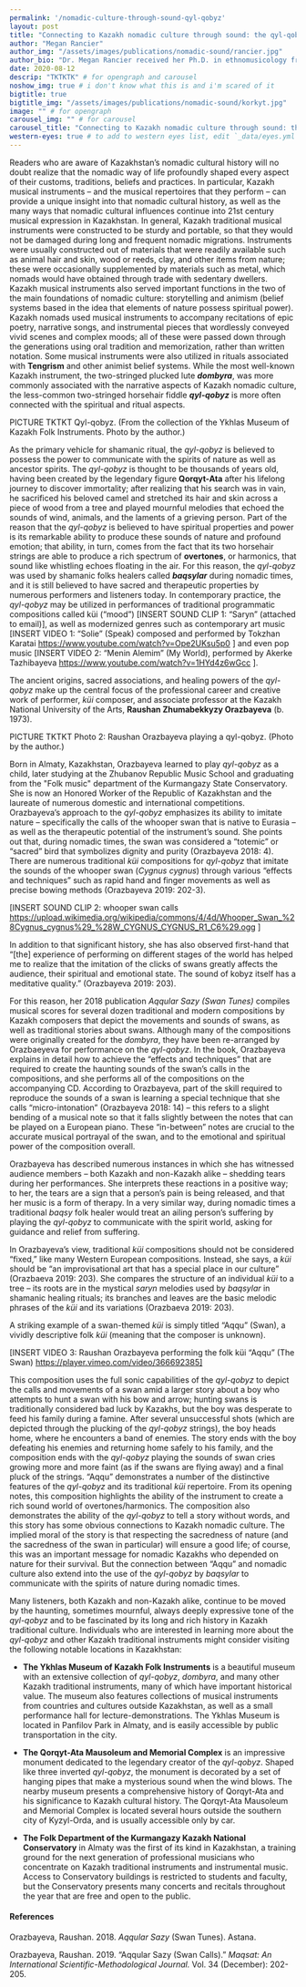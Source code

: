 ```yaml
---
permalink: '/nomadic-culture-through-sound-qyl-qobyz'
layout: post
title: "Connecting to Kazakh nomadic culture through sound: the qyl-qobyz"
author: "Megan Rancier"
author_img: "/assets/images/publications/nomadic-sound/rancier.jpg"
author_bio: "Dr. Megan Rancier received her Ph.D. in ethnomusicology from the University of California, Los Angeles in 2009. Her research focuses on Central Asia (specifically Kazakhstan) and the intersections between musical instruments, traditional and popular music, and national identity narratives. She has done fieldwork projects in Almaty and Nur-Sultan, Kazakhstan supported by the Title VIII Research Scholar Program, a Fulbright IIE fellowship, and a short-term travel grant from the National Council for Eurasian and East European Research (NCEEER). Her work has been published in the journals <i>Review of Middle East Studies</i>, <i>Popular Music and Society</i>, <i>The Yearbook for Traditional Music</i>, and <i>Ethnomusicology</i>. In 2018, her co-edited volume <i>Turkic Soundscapes: From Shamanic Sounds to Hip-Hop</i> was published by Routledge. Since joining the BGSU College of Musical Arts in 2011, Dr. Rancier has taught undergraduate courses on music cultures of the world and a graduate course on the history and literature of ethnomusicology, in addition to directing the Music of the Balkans ensemble."
date: 2020-08-12
descrip: "TKTKTK" # for opengraph and carousel
noshow_img: true # i don't know what this is and i'm scared of it
bigtitle: true
bigtitle_img: "/assets/images/publications/nomadic-sound/korkyt.jpg"
image: "" # for opengraph
carousel_img: "" # for carousel
carousel_title: "Connecting to Kazakh nomadic culture through sound: the <i>qyl-qobyz</i>"
western-eyes: true # to add to western eyes list, edit `_data/eyes.yml`
---
```


<style>

</style>

Readers who are aware of Kazakhstan’s nomadic cultural history will no doubt realize that the nomadic way of life profoundly shaped every aspect of their customs, traditions, beliefs and practices. In particular, Kazakh musical instruments – and the musical repertoires that they perform – can provide a unique insight into that nomadic cultural history, as well as the many ways that nomadic cultural influences continue into 21st century musical expression in Kazakhstan. In general, Kazakh traditional musical instruments were constructed to be sturdy and portable, so that they would not be damaged during long and frequent nomadic migrations. Instruments were usually constructed out of materials that were readily available such as animal hair and skin, wood or reeds, clay, and other items from nature; these were occasionally supplemented by materials such as metal, which nomads would have obtained through trade with sedentary dwellers. Kazakh musical instruments also served important functions in the two of the main foundations of nomadic culture: storytelling and animism (belief systems based in the idea that elements of nature possess spiritual power). Kazakh nomads used musical instruments to accompany recitations of epic poetry, narrative songs, and instrumental pieces that wordlessly conveyed vivid scenes and complex moods; all of these were passed down through the generations using oral tradition and memorization, rather than written notation. Some musical instruments were also utilized in rituals associated with **Tengrism** and other animist belief systems. While the most well-known Kazakh instrument, the two-stringed plucked lute ***dombyra***, was more commonly associated with the narrative aspects of Kazakh nomadic culture, the less-common two-stringed horsehair fiddle ***qyl-qobyz*** is more often connected with the spiritual and ritual aspects.

PICTURE TKTKT Qyl-qobyz. (From the collection of the Ykhlas Museum of Kazakh Folk Instruments. Photo by the author.)

As the primary vehicle for shamanic ritual, the *qyl-qobyz* is believed to possess the power to communicate with the spirits of nature as well as ancestor spirits. The *qyl-qobyz* is thought to be thousands of years old, having been created by the legendary figure **Qorqyt-Ata** after his lifelong journey to discover immortality; after realizing that his search was in vain, he sacrificed his beloved camel and stretched its hair and skin across a piece of wood from a tree and played mournful melodies that echoed the sounds of wind, animals, and the laments of a grieving person. Part of the reason that the *qyl-qobyz* is believed to have spiritual properties and power is its remarkable ability to produce these sounds of nature and profound emotion; that ability, in turn, comes from the fact that its two horsehair strings are able to produce a rich spectrum of **overtones**, or harmonics, that sound like whistling echoes floating in the air. For this reason, the *qyl-qobyz* was used by shamanic folks healers called ***baqsylar*** during nomadic times, and it is still believed to have sacred and therapeutic properties by numerous performers and listeners today. In contemporary practice, the *qyl-qobyz* may be utilized in performances of traditional programmatic compositions called küi (“mood”) [INSERT SOUND CLIP 1: “Saryn” (attached to email)], as well as modernized genres such as contemporary art music [INSERT VIDEO 1: “Solie” (Speak) composed and performed by Tokzhan Karatai https://www.youtube.com/watch?v=Ope2UKsu5p0 ] and even pop music [INSERT VIDEO 2: “Menin Alemim” (My World), performed by Akerke Tazhibayeva https://www.youtube.com/watch?v=1HYd4z6wGcc ].

The ancient origins, sacred associations, and healing powers of the *qyl-qobyz* make up the central focus of the professional career and creative work of performer, *küi* composer, and associate professor at the Kazakh National University of the Arts, **Raushan Zhumabekkyzy Orazbayeva** (b. 1973).

PICTURE TKTKT Photo 2: Raushan Orazbayeva playing a qyl-qobyz. (Photo by the author.)

Born in Almaty, Kazakhstan, Orazbayeva learned to play *qyl-qobyz* as a child, later studying at the Zhubanov Republic Music School and graduating from the "Folk music" department of the Kurmangazy State Conservatory. She is now an Honored Worker of the Republic of Kazakhstan and the laureate of numerous domestic and international competitions. Orazbayeva’s approach to the *qyl-qobyz* emphasizes its ability to imitate nature – specifically the calls of the whooper swan that is native to Eurasia – as well as the therapeutic potential of the instrument’s sound. She points out that, during nomadic times, the swan was considered a “totemic” or “sacred” bird that symbolizes dignity and purity (Orazbayeva 2018: 4). There are numerous traditional *küi* compositions for *qyl-qobyz* that imitate the sounds of the whooper swan (*Cygnus cygnus*) through various “effects and techniques” such as rapid hand and finger movements as well as precise bowing methods (Orazbayeva 2019: 202-3).

[INSERT SOUND CLIP 2: whooper swan calls https://upload.wikimedia.org/wikipedia/commons/4/4d/Whooper_Swan_%28Cygnus_cygnus%29_%28W_CYGNUS_CYGNUS_R1_C6%29.ogg ]

In addition to that significant history, she has also observed first-hand that “\[the\] experience of performing on different stages of the world has helped me to realize that the imitation of the clicks of swans greatly affects the audience, their spiritual and emotional state. The sound of kobyz itself has a meditative quality.” (Orazbayeva 2019: 203).

For this reason, her 2018 publication *Aqqular Sazy (Swan Tunes)* compiles musical scores for several dozen traditional and modern compositions by Kazakh composers that depict the movements and sounds of swans, as well as traditional stories about swans. Although many of the compositions were originally created for the *dombyra*, they have been re-arranged by Orazbaeyeva for performance on the *qyl-qobyz*. In the book, Orazbayeva explains in detail how to achieve the “effects and techniques” that are required to create the haunting sounds of the swan’s calls in the compositions, and she performs all of the compositions on the accompanying CD. According to Orazbayeva, part of the skill required to reproduce the sounds of a swan is learning a special technique that she calls “micro-intonation” (Orazbayeva 2018: 14) – this refers to a slight bending of a musical note so that it falls slightly between the notes that can be played on a European piano. These “in-between” notes are crucial to the accurate musical portrayal of the swan, and to the emotional and spiritual power of the composition overall.

Orazbayeva has described numerous instances in which she has witnessed audience members – both Kazakh and non-Kazakh alike – shedding tears during her performances. She interprets these reactions in a positive way; to her, the tears are a sign that a person’s pain is being released, and that her music is a form of therapy. In a very similar way, during nomadic times a traditional *baqsy* folk healer would treat an ailing person’s suffering by playing the *qyl-qobyz* to communicate with the spirit world, asking for guidance and relief from suffering.

In Orazbayeva’s view, traditional *küi* compositions should not be considered “fixed,” like many Western European compositions. Instead, she says, a *küi* should be “an improvisational art that has a special place in our culture” (Orazbaeva 2019: 203). She compares the structure of an individual *küi* to a tree – its roots are in the mystical *saryn* melodies used by *baqsylar* in shamanic healing rituals; its branches and leaves are the basic melodic phrases of the *küi* and its variations (Orazbaeva 2019: 203).

A striking example of a swan-themed *küi* is simply titled “Aqqu” (Swan), a vividly descriptive folk *küi* (meaning that the composer is unknown).

[INSERT VIDEO 3: Raushan Orazbayeva performing the folk küi “Aqqu” (The Swan) https://player.vimeo.com/video/366692385]

This composition uses the full sonic capabilities of the *qyl-qobyz* to depict the calls and movements of a swan amid a larger story about a boy who attempts to hunt a swan with his bow and arrow; hunting swans is traditionally considered bad luck by Kazakhs, but the boy was desperate to feed his family during a famine. After several unsuccessful shots (which are depicted through the plucking of the *qyl-qobyz* strings), the boy heads home, where he encounters a band of enemies. The story ends with the boy defeating his enemies and returning home safely to his family, and the composition ends with the *qyl-qobyz* playing the sounds of swan cries growing more and more faint (as if the swans are flying away) and a final pluck of the strings. “Aqqu” demonstrates a number of the distinctive features of the *qyl-qobyz* and its traditional *küi* repertoire. From its opening notes, this composition highlights the ability of the instrument to create a rich sound world of overtones/harmonics. The composition also demonstrates the ability of the *qyl-qobyz* to tell a story without words, and this story has some obvious connections to Kazakh nomadic culture. The implied moral of the story is that respecting the sacredness of nature (and the sacredness of the swan in particular) will ensure a good life; of course, this was an important message for nomadic Kazakhs who depended on nature for their survival. But the connection between “Aqqu” and nomadic culture also extend into the use of the *qyl-qobyz* by *baqsylar* to communicate with the spirits of nature during nomadic times.

Many listeners, both Kazakh and non-Kazakh alike, continue to be moved by the haunting, sometimes mournful, always deeply expressive tone of the *qyl-qobyz* and to be fascinated by its long and rich history in Kazakh traditional culture. Individuals who are interested in learning more about the *qyl-qobyz* and other Kazakh traditional instruments might consider visiting the following notable locations in Kazakhstan:

* **The Ykhlas Museum of Kazakh Folk Instruments** is a beautiful museum with an extensive collection of *qyl-qobyz*, *dombyra*, and many other Kazakh traditional instruments, many of which have important historical value. The museum also features collections of musical instruments from countries and cultures outside Kazakhstan, as well as a small performance hall for lecture-demonstrations. The Ykhlas Museum is located in Panfilov Park in Almaty, and is easily accessible by public transportation in the city.

* **The Qorqyt-Ata Mausoleum and Memorial Complex** is an impressive monument dedicated to the legendary creator of the *qyl-qobyz*. Shaped like three inverted *qyl-qobyz*, the monument is decorated by a set of hanging pipes that make a mysterious sound when the wind blows. The nearby museum presents a comprehensive history of Qorqyt-Ata and his significance to Kazakh cultural history. The Qorqyt-Ata Mausoleum and Memorial Complex is located several hours outside the southern city of Kyzyl-Orda, and is usually accessible only by car.

* **The Folk Department of the Kurmangazy Kazakh National Conservatory** in Almaty was the first of its kind in Kazakhstan, a training ground for the next generation of professional musicians who concentrate on Kazakh traditional instruments and instrumental music. Access to Conservatory buildings is restricted to students and faculty, but the Conservatory presents many concerts and recitals throughout the year that are free and open to the public.

#### References

Orazbayeva, Raushan. 2018. *Aqqular Sazy* (Swan Tunes). Astana.

Orazbayeva, Raushan. 2019. “Aqqular Sazy (Swan Calls).” *Maqsat: An International Scientific-Methodological Journal.* Vol. 34 (December): 202-205.

